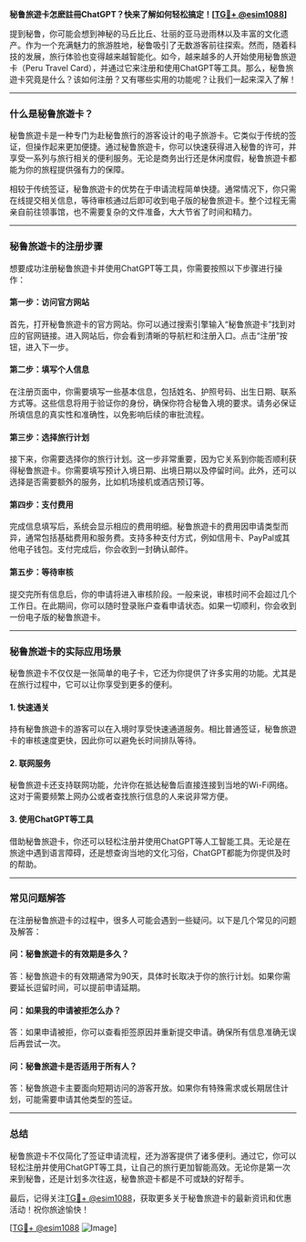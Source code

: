 **秘鲁旅遊卡怎麽註冊ChatGPT？快来了解如何轻松搞定！[[TG💪+ @esim1088](https://t.me/s/esim1088)]**

提到秘鲁，你可能会想到神秘的马丘比丘、壮丽的亚马逊雨林以及丰富的文化遗产。作为一个充满魅力的旅游胜地，秘鲁吸引了无数游客前往探索。然而，随着科技的发展，旅行体验也变得越来越智能化。如今，越来越多的人开始使用秘鲁旅遊卡（Peru Travel Card），并通过它来注册和使用ChatGPT等工具。那么，秘鲁旅遊卡究竟是什么？该如何注册？又有哪些实用的功能呢？让我们一起来深入了解！

---

### **什么是秘鲁旅遊卡？**

秘鲁旅遊卡是一种专门为赴秘鲁旅行的游客设计的电子旅游卡。它类似于传统的签证，但操作起来更加便捷。通过秘鲁旅遊卡，你可以快速获得进入秘鲁的许可，并享受一系列与旅行相关的便利服务。无论是商务出行还是休闲度假，秘鲁旅遊卡都能为你的旅程提供强有力的保障。

相较于传统签证，秘鲁旅遊卡的优势在于申请流程简单快捷。通常情况下，你只需在线提交相关信息，等待审核通过后即可收到电子版的秘鲁旅遊卡。整个过程无需亲自前往领事馆，也不需要复杂的文件准备，大大节省了时间和精力。

---

### **秘鲁旅遊卡的注册步骤**

想要成功注册秘鲁旅遊卡并使用ChatGPT等工具，你需要按照以下步骤进行操作：

#### **第一步：访问官方网站**
首先，打开秘鲁旅遊卡的官方网站。你可以通过搜索引擎输入“秘鲁旅遊卡”找到对应的官网链接。进入网站后，你会看到清晰的导航栏和注册入口。点击“注册”按钮，进入下一步。

#### **第二步：填写个人信息**
在注册页面中，你需要填写一些基本信息，包括姓名、护照号码、出生日期、联系方式等。这些信息将用于验证你的身份，确保你符合秘鲁入境的要求。请务必保证所填信息的真实性和准确性，以免影响后续的审批流程。

#### **第三步：选择旅行计划**
接下来，你需要选择你的旅行计划。这一步非常重要，因为它关系到你能否顺利获得秘鲁旅遊卡。你需要填写预计入境日期、出境日期以及停留时间。此外，还可以选择是否需要额外的服务，比如机场接机或酒店预订等。

#### **第四步：支付费用**
完成信息填写后，系统会显示相应的费用明细。秘鲁旅遊卡的费用因申请类型而异，通常包括基础费用和服务费。支持多种支付方式，例如信用卡、PayPal或其他电子钱包。支付完成后，你会收到一封确认邮件。

#### **第五步：等待审核**
提交完所有信息后，你的申请将进入审核阶段。一般来说，审核时间不会超过几个工作日。在此期间，你可以随时登录账户查看申请状态。如果一切顺利，你会收到一份电子版的秘鲁旅遊卡。

---

### **秘鲁旅遊卡的实际应用场景**

秘鲁旅遊卡不仅仅是一张简单的电子卡，它还为你提供了许多实用的功能。尤其是在旅行过程中，它可以让你享受到更多的便利。

#### **1. 快速通关**
持有秘鲁旅遊卡的游客可以在入境时享受快速通道服务。相比普通签证，秘鲁旅遊卡的审核速度更快，因此你可以避免长时间排队等待。

#### **2. 联网服务**
秘鲁旅遊卡还支持联网功能，允许你在抵达秘鲁后直接连接到当地的Wi-Fi网络。这对于需要频繁上网办公或者查找旅行信息的人来说非常方便。

#### **3. 使用ChatGPT等工具**
借助秘鲁旅遊卡，你还可以轻松注册并使用ChatGPT等人工智能工具。无论是在旅途中遇到语言障碍，还是想查询当地的文化习俗，ChatGPT都能为你提供及时的帮助。

---

### **常见问题解答**

在注册秘鲁旅遊卡的过程中，很多人可能会遇到一些疑问。以下是几个常见的问题及解答：

#### **问：秘鲁旅遊卡的有效期是多久？**
答：秘鲁旅遊卡的有效期通常为90天，具体时长取决于你的旅行计划。如果你需要延长逗留时间，可以提前申请延期。

#### **问：如果我的申请被拒怎么办？**
答：如果申请被拒，你可以查看拒签原因并重新提交申请。确保所有信息准确无误后再尝试一次。

#### **问：秘鲁旅遊卡是否适用于所有人？**
答：秘鲁旅遊卡主要面向短期访问的游客开放。如果你有特殊需求或长期居住计划，可能需要申请其他类型的签证。

---

### **总结**

秘鲁旅遊卡不仅简化了签证申请流程，还为游客提供了诸多便利。通过它，你可以轻松注册并使用ChatGPT等工具，让自己的旅行更加智能高效。无论你是第一次来到秘鲁，还是计划多次往返，秘鲁旅遊卡都是不可或缺的好帮手。

最后，记得关注[TG💪+ @esim1088](https://t.me/s/esim1088)，获取更多关于秘鲁旅遊卡的最新资讯和优惠活动！祝你旅途愉快！

[[TG💪+ @esim1088](https://t.me/s/esim1088) ![Image](https://i.postimg.cc/4NQfJmqS/Snipaste-2025-05-13-00-14-12.png)]